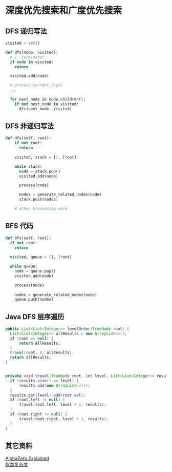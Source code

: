 # 深度优先搜索和广度优先搜索

## DFS 递归写法

```python
visited = set()

def dfs(node, visited):
  # 1. terminator
  if node in visited:
    return

  visited.add(node)

  # process_current_logic
  ...

  for next_node in node.children():
    if not next_node in visited:
      dfs(next_node, visited) 
```

## DFS 非递归写法

```python
def dfs(self, root):
    if not root:
      return
    
    visited, stack = [], [root]

    while stack:
      node = stack.pop()
      visited.add(node)

      process(node)

      nodes = generate_related_nodes(node)
      stack.push(nodes)

    # other processing work

```

## BFS 代码

```python
def bfs(self, root):
  if not root:
    return
  
  visited, queue = [], [root]

  while queue:
    node = queue.pop()
    visited.add(node)

    process(node)
    
    nodes = generate_related_nodes(node)
    queue.push(nodes)
```

## Java DFS 层序遍历

```Java
public List<List<Integer>> levelOrder(TreeNode root) {
  List<List<Integer>> allResults = new ArrayList<>();
  if (root == null) {
      return allResults;
  }
  travel(root, 0, allResults);
  return allResults;
}


private void travel(TreeNode root, int level, List<List<Integer>> results) {
  if (results.size() == level) {
      results.add(new ArrayList<>());
  }
  results.get(level).add(root.val);
  if (root.left != null) {
      travel(root.left, level + 1, results);
  }
  if (root.right != null) {
      travel(root.right, level + 1, results);
  }
}
```

## 其它资料

[AlphaZero Explained](https://nikcheerla.github.io/deeplearningschool/2018/01/01/AlphaZero-Explained/)  
[棋类复杂度](https://en.wikipedia.org/wiki/Game_complexity)